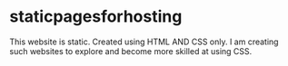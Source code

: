 # staticpagesforhosting
This website is static. Created using HTML AND CSS only.
I am creating such websites to explore and become more skilled at using CSS.
